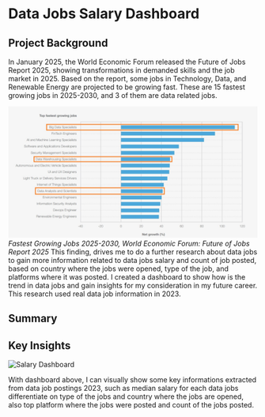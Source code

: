 # Data Jobs Salary Dashboard #

## Project Background ##
In January 2025, the World Economic Forum released the Future of Jobs Report 2025, showing transformations in demanded skills and the job market in 2025. Based on the report, some jobs in Technology, Data, and Renewable Energy are projected to be growing fast. These are 15 fastest growing jobs in 2025-2030, and 3 of them are data related jobs.

![Fastest Growing Jobs 2025-2030](https://github.com/Dwisetiyawan/Salary-Dashboard-Project/blob/main/Documentation/WEF%20Report.jpg)
*Fastest Growing Jobs 2025-2030, World Economic Forum: Future of Jobs Report 2025*
This finding, drives me to do a further research about data jobs to gain more information related to data jobs salary and count of job posted, based on country where the jobs were opened, type of the job, and platforms where it was posted. I created a dashboard to show how is the trend in data jobs and gain insights for my consideration in my future career. This research used real data job information in 2023. 

## Summary ##


## Key Insights ##

![Salary Dashboard](hhttps://github.com/Dwisetiyawan/Salary-Dashboard-Project/blob/main/Documentation/Salary%20Dashboard%20Project.gif)

With dashboard above, I can visually show some key informations extracted from data job postings 2023, such as median salary for each data jobs differentiate on type of the jobs and country where the jobs are opened, also top platform where the jobs were posted and count of the jobs posted.



